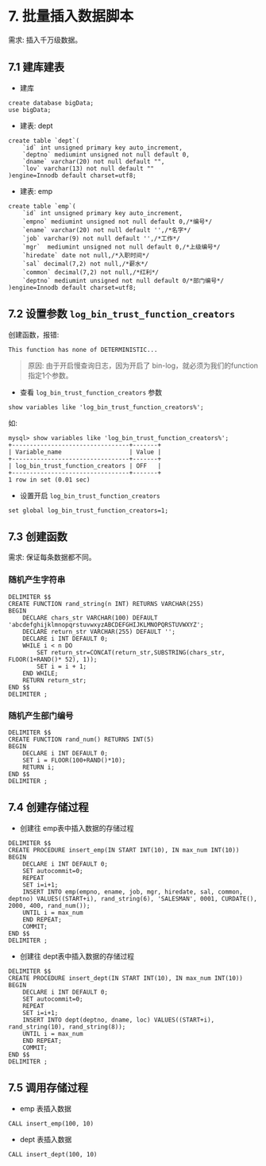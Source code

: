 # 7. 批量插入数据脚本

需求: 插入千万级数据。

## 7.1 建库建表
* 建库
```mysql
create database bigData;
use bigData;
```
* 建表: dept
```mysql
create table `dept`(
    `id` int unsigned primary key auto_increment,
    `deptno` mediumint unsigned not null default 0,
    `dname` varchar(20) not null default "",
    `lov` varchar(13) not null default ""
)engine=Innodb default charset=utf8;
```

* 建表: emp
```mysql
create table `emp`(
    `id` int unsigned primary key auto_increment,
    `empno` mediumint unsigned not null default 0,/*编号*/
    `ename` varchar(20) not null default '',/*名字*/
    `job` varchar(9) not null default '',/*工作*/
    `mgr`  mediumint unsigned not null default 0,/*上级编号*/
    `hiredate` date not null,/*入职时间*/
    `sal` decimal(7,2) not null,/*薪水*/
    `common` decimal(7,2) not null,/*红利*/
    `deptno` mediumint unsigned not null default 0/*部门编号*/
)engine=Innodb default charset=utf8;
```


## 7.2 设置参数 `log_bin_trust_function_creators`

创建函数，报错:
```
This function has none of DETERMINISTIC...
```

> 原因: 由于开启慢查询日志，因为开启了 bin-log，就必须为我们的function指定1个参数。

* 查看 `log_bin_trust_function_creators` 参数
```mysql
show variables like 'log_bin_trust_function_creators%';
```

如:
```mysql
mysql> show variables like 'log_bin_trust_function_creators%';
+---------------------------------+-------+
| Variable_name                   | Value |
+---------------------------------+-------+
| log_bin_trust_function_creators | OFF   |
+---------------------------------+-------+
1 row in set (0.01 sec)
```

* 设置开启 `log_bin_trust_function_creators`

```mysq;
set global log_bin_trust_function_creators=1;
```


## 7.3 创建函数

需求: 保证每条数据都不同。

### 随机产生字符串
```mysql
DELIMITER $$
CREATE FUNCTION rand_string(n INT) RETURNS VARCHAR(255)
BEGIN
    DECLARE chars_str VARCHAR(100) DEFAULT 'abcdefghijklmnopqrstuvwxyzABCDEFGHIJKLMNOPQRSTUVWXYZ';
    DECLARE return_str VARCHAR(255) DEFAULT '';
    DECLARE i INT DEFAULT 0;
    WHILE i < n DO
        SET return_str=CONCAT(return_str,SUBSTRING(chars_str, FLOOR(1+RAND()* 52), 1));
        SET i = i + 1;
    END WHILE;
    RETURN return_str;
END $$
DELIMITER ;
```


### 随机产生部门编号
```mysql
DELIMITER $$
CREATE FUNCTION rand_num() RETURNS INT(5)
BEGIN
    DECLARE i INT DEFAULT 0;
    SET i = FLOOR(100+RAND()*10);
    RETURN i;
END $$
DELIMITER ;
```

## 7.4 创建存储过程
* 创建往 emp表中插入数据的存储过程
  
```mysql
DELIMITER $$
CREATE PROCEDURE insert_emp(IN START INT(10), IN max_num INT(10))
BEGIN
    DECLARE i INT DEFAULT 0;
    SET autocommit=0;
    REPEAT
    SET i=i+1;
    INSERT INTO emp(empno, ename, job, mgr, hiredate, sal, common, deptno) VALUES((START+i), rand_string(6), 'SALESMAN', 0001, CURDATE(), 2000, 400, rand_num());
    UNTIL i = max_num
    END REPEAT;
    COMMIT;
END $$
DELIMITER ;
```


* 创建往 dept表中插入数据的存储过程

```mysql
DELIMITER $$
CREATE PROCEDURE insert_dept(IN START INT(10), IN max_num INT(10))
BEGIN
    DECLARE i INT DEFAULT 0;
    SET autocommit=0;
    REPEAT
    SET i=i+1;
    INSERT INTO dept(deptno, dname, loc) VALUES((START+i), rand_string(10), rand_string(8));
    UNTIL i = max_num
    END REPEAT;
    COMMIT;
END $$
DELIMITER ;
```


## 7.5 调用存储过程
* emp 表插入数据

```mysql
CALL insert_emp(100, 10)
```

* dept 表插入数据

```mysql
CALL insert_dept(100, 10)
```
